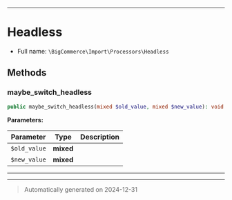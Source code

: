 ***

# Headless





* Full name: `\BigCommerce\Import\Processors\Headless`




## Methods


### maybe_switch_headless



```php
public maybe_switch_headless(mixed $old_value, mixed $new_value): void
```








**Parameters:**

| Parameter | Type | Description |
|-----------|------|-------------|
| `$old_value` | **mixed** |  |
| `$new_value` | **mixed** |  |





***


***
> Automatically generated on 2024-12-31
